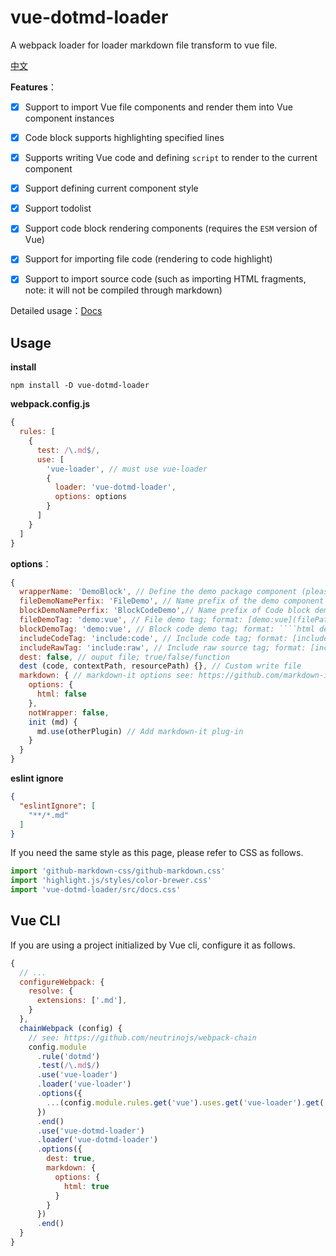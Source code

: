 # vue-dotmd-loader

A webpack loader for loader markdown file transform to vue file.


[中文](./README.md)

**Features**：

+ [x] Support to import Vue file components and render them into Vue component instances
+ [x] Code block supports highlighting specified lines
+ [x] Supports writing Vue code and defining `script` to render to the current component
+ [x] Support defining current component style
+ [x] Support todolist
+ [x] Support code block rendering components (requires the `ESM` version of Vue)
+ [x] Support for importing file code (rendering to code highlight)
+ [x] Support to import source code (such as importing HTML fragments, note: it will not be compiled through markdown)


Detailed usage：[Docs](https://mengdu.github.io/vue-dotmd-loader/index.html)

## Usage

**install**

```ls
npm install -D vue-dotmd-loader
```

**webpack.config.js**

```js
{
  rules: [
    {
      test: /\.md$/,
      use: [
        'vue-loader', // must use vue-loader
        {
          loader: 'vue-dotmd-loader',
          options: options
        }
      ]
    }
  ]
}
```

**options**：

```js
{
  wrapperName: 'DemoBlock', // Define the demo package component (please register the component globally). If it is empty, only the demo will be rendered.
  fileDemoNamePerfix: 'FileDemo', // Name prefix of the demo component file
  blockDemoNamePerfix: 'BlockCodeDemo',// Name prefix of Code block demo component
  fileDemoTag: 'demo:vue', // File demo tag; format: [demo:vue](filePath)
  blockDemoTag: 'demo:vue', // Block code demo tag; format: ````html demo:vue code ````
  includeCodeTag: 'include:code', // Include code tag; format: [include:code](filePath)
  includeRawTag: 'include:raw', // Include raw source tag; format: [include:raw](filePath)
  dest: false, // ouput file; true/false/function
  dest (code, contextPath, resourcePath) {}, // Custom write file
  markdown: { // markdown-it options see: https://github.com/markdown-it/markdown-it#init-with-presets-and-options
    options: {
      html: false
    },
    notWrapper: false,
    init (md) {
      md.use(otherPlugin) // Add markdown-it plug-in
    }
  }
}
```

**eslint ignore**

```json
{
  "eslintIgnore": [
    "**/*.md"
  ]
}
```

If you need the same style as this page, please refer to CSS as follows.

```js
import 'github-markdown-css/github-markdown.css'
import 'highlight.js/styles/color-brewer.css'
import 'vue-dotmd-loader/src/docs.css'
```

## Vue CLI

If you are using a project initialized by Vue cli, configure it as follows.

```js
{
  // ...
  configureWebpack: {
    resolve: {
      extensions: ['.md'],
    }
  },
  chainWebpack (config) {
    // see: https://github.com/neutrinojs/webpack-chain
    config.module
      .rule('dotmd')
      .test(/\.md$/)
      .use('vue-loader')
      .loader('vue-loader')
      .options({
        ...(config.module.rules.get('vue').uses.get('vue-loader').get('options') || null) // Consistent with Vue loader configuration
      })
      .end()
      .use('vue-dotmd-loader')
      .loader('vue-dotmd-loader')
      .options({
        dest: true,
        markdown: {
          options: {
            html: true
          }
        }
      })
      .end()
  }
}
```
